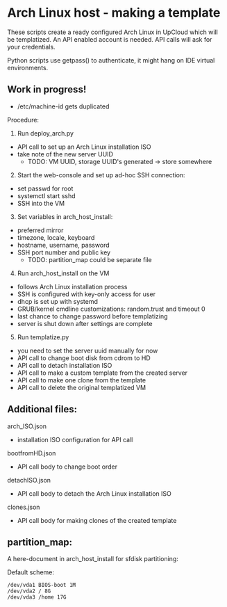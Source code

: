 # Arch Linux host - making a template

These scripts create a ready configured Arch Linux in UpCloud
which will be templatized. An API enabled account is needed.
API calls will ask for your credentials.

Python scripts use getpass() to authenticate, it might hang
on IDE virtual environments.

## Work in progress!

- /etc/machine-id gets duplicated

Procedure:

1. Run deploy_arch.py
  - API call to set up an Arch Linux installation ISO
  - take note of the new server UUID 
    - TODO: VM UUID, storage UUID's generated -> store somewhere
2. Start the web-console and set up ad-hoc SSH connection:
  - set passwd for root
  - systemctl start sshd
  - SSH into the VM
3. Set variables in arch_host_install:
  - preferred mirror
  - timezone, locale, keyboard
  - hostname, username, password
  - SSH port number and public key
    - TODO: partition_map could be separate file
4. Run arch_host_install on the VM
  - follows Arch Linux installation process
  - SSH is configured with key-only access for user
  - dhcp is set up with systemd
  - GRUB/kernel cmdline customizations: random.trust and timeout 0
  - last chance to change password before templatizing
  - server is shut down after settings are complete
5. Run templatize.py
  - you need to set the server uuid manually for now
  - API call to change boot disk from cdrom to HD
  - API call to detach installation ISO
  - API call to make a custom template from the created server
  - API call to make one clone from the template
  - API call to delete the original templatized VM

## Additional files:

arch_ISO.json
- installation ISO configuration for API call

bootfromHD.json
- API call body to change boot order

detachISO.json
- API call body to detach the Arch Linux installation ISO

clones.json
- API call body for making clones of the created template


## partition_map:

A here-document in arch_host_install for sfdisk partitioning:

Default scheme:
```
/dev/vda1 BIOS-boot 1M  
/dev/vda2 / 8G  
/dev/vda3 /home 17G  
```


